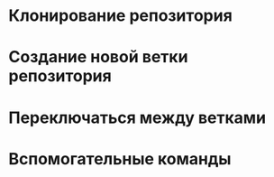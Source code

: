 # Клонирование репозитория


# Создание новой ветки репозитория


# Переключаться между ветками


# Вспомогательные команды






